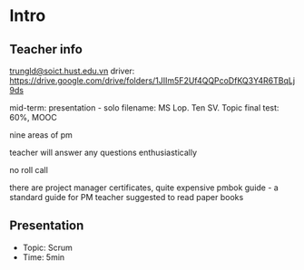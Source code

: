 # Intro

## Teacher info

trungld@soict.hust.edu.vn
driver: https://drive.google.com/drive/folders/1JIIm5F2Uf4QQPcoDfKQ3Y4R6TBqLj9ds

mid-term: presentation - solo
  filename: MS Lop. Ten SV. Topic
final test: 60%, MOOC

nine areas of pm

teacher will answer any questions enthusiastically

no roll call

there are project manager certificates, quite expensive
pmbok guide - a standard guide for PM
teacher suggested to read paper books

## Presentation

- Topic: Scrum
- Time: 5min

